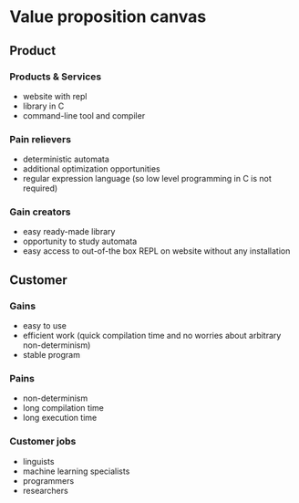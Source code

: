 # Value proposition canvas

## Product

### Products & Services

- website with repl
- library in C
- command-line tool and compiler

### Pain relievers

- deterministic automata
- additional optimization opportunities
- regular expression language (so low level programming in C is not required)

### Gain creators

- easy ready-made library
- opportunity to study automata
- easy access to out-of-the box REPL on website without any installation

## Customer

### Gains

- easy to use
- efficient work (quick compilation time and no worries about arbitrary non-determinism)
- stable program

### Pains

- non-determinism
- long compilation time
- long execution time

### Customer jobs

- linguists
- machine learning specialists
- programmers
- researchers
